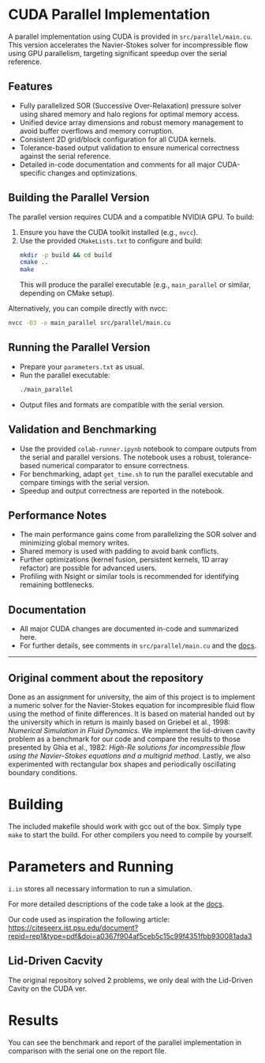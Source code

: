 # CUDA Parallel Implementation

A parallel implementation using CUDA is provided in `src/parallel/main.cu`. This version accelerates the Navier-Stokes solver for incompressible flow using GPU parallelism, targeting significant speedup over the serial reference.

## Features
- Fully parallelized SOR (Successive Over-Relaxation) pressure solver using shared memory and halo regions for optimal memory access.
- Unified device array dimensions and robust memory management to avoid buffer overflows and memory corruption.
- Consistent 2D grid/block configuration for all CUDA kernels.
- Tolerance-based output validation to ensure numerical correctness against the serial reference.
- Detailed in-code documentation and comments for all major CUDA-specific changes and optimizations.

## Building the Parallel Version

The parallel version requires CUDA and a compatible NVIDIA GPU. To build:

1. Ensure you have the CUDA toolkit installed (e.g., `nvcc`).
2. Use the provided `CMakeLists.txt` to configure and build:
   ```bash
   mkdir -p build && cd build
   cmake ..
   make
   ```
   This will produce the parallel executable (e.g., `main_parallel` or similar, depending on CMake setup).

Alternatively, you can compile directly with nvcc:
   ```bash
   nvcc -O3 -o main_parallel src/parallel/main.cu
   ```

## Running the Parallel Version

- Prepare your `parameters.txt` as usual.
- Run the parallel executable:
  ```bash
  ./main_parallel
  ```
- Output files and formats are compatible with the serial version.

## Validation and Benchmarking

- Use the provided `colab-runner.ipynb` notebook to compare outputs from the serial and parallel versions. The notebook uses a robust, tolerance-based numerical comparator to ensure correctness.
- For benchmarking, adapt `get_time.sh` to run the parallel executable and compare timings with the serial version.
- Speedup and output correctness are reported in the notebook.

## Performance Notes

- The main performance gains come from parallelizing the SOR solver and minimizing global memory writes.
- Shared memory is used with padding to avoid bank conflicts.
- Further optimizations (kernel fusion, persistent kernels, 1D array refactor) are possible for advanced users.
- Profiling with Nsight or similar tools is recommended for identifying remaining bottlenecks.

## Documentation

- All major CUDA changes are documented in-code and summarized here.
- For further details, see comments in `src/parallel/main.cu` and the [docs](https://captainproton42.github.io/NavierStokes/).

---


## Original comment about the repository
Done as an assignment for university, the aim of this project is to implement a numeric solver for the Navier-Stokes equation for incompresible fluid flow using the method of finite differences. It is based on material handed out by the university which in return is mainly based on Griebel et al., 1998: *Numerical Simulation in Fluid Dynamics*. We implement the lid-driven cavity problem as a benchmark for our code and compare the results to those presented by Ghia et al., 1982: *High-Re solutions for incompressible flow using the Navier-Stokes equations and a multigrid method*. Lastly, we also experimented with rectangular box shapes and periodically oscillating boundary conditions.

# Building

The included makefile should work with gcc out of the box. Simply type `make` to start the build. For other compilers you need to compile by yourself.

# Parameters and Running

`i.in` stores all necessary information to run a simulation.

For more detailed descriptions of the code take a look at the [docs](https://captainproton42.github.io/NavierStokes/).

Our code used as inspiration the following article: https://citeseerx.ist.psu.edu/document?repid=rep1&type=pdf&doi=a0367f904af5ceb5c15c99f4351fbb930081ada3

## Lid-Driven Cacvity
The original repository solved 2 problems, we only deal with the Lid-Driven Cavity on the CUDA ver.

# Results
You can see the benchmark and report of the parallel implementation in comparison with the serial one on the report file.

